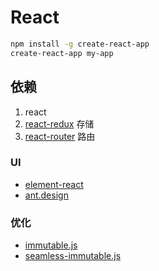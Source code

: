 # React

```bash
npm install -g create-react-app
create-react-app my-app
```

## 依赖

1. react
2. [react-redux](https://github.com/reactjs/react-redux) 存储
3. [react-router](https://github.com/ReactTraining/react-router) 路由

### UI

- [element-react](https://eleme.github.io/element-react/)
- [ant.design](https://ant.design/)

### 优化

- [immutable.js](https://github.com/facebook/immutable-js)
- [seamless-immutable.js](https://github.com/rtfeldman/seamless-immutable)
